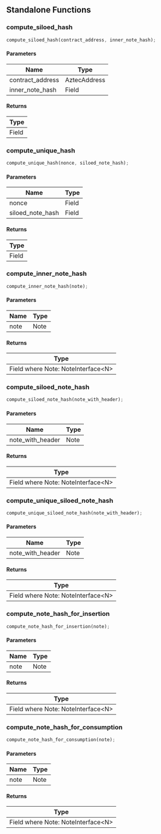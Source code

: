 ## Standalone Functions

### compute_siloed_hash

```rust
compute_siloed_hash(contract_address, inner_note_hash);
```

#### Parameters
| Name | Type |
| --- | --- |
| contract_address | AztecAddress |
| inner_note_hash | Field |

#### Returns
| Type |
| --- |
| Field |

### compute_unique_hash

```rust
compute_unique_hash(nonce, siloed_note_hash);
```

#### Parameters
| Name | Type |
| --- | --- |
| nonce | Field |
| siloed_note_hash | Field |

#### Returns
| Type |
| --- |
| Field |

### compute_inner_note_hash

```rust
compute_inner_note_hash(note);
```

#### Parameters
| Name | Type |
| --- | --- |
| note | Note |

#### Returns
| Type |
| --- |
| Field where Note: NoteInterface&lt;N&gt; |

### compute_siloed_note_hash

```rust
compute_siloed_note_hash(note_with_header);
```

#### Parameters
| Name | Type |
| --- | --- |
| note_with_header | Note |

#### Returns
| Type |
| --- |
| Field where Note: NoteInterface&lt;N&gt; |

### compute_unique_siloed_note_hash

```rust
compute_unique_siloed_note_hash(note_with_header);
```

#### Parameters
| Name | Type |
| --- | --- |
| note_with_header | Note |

#### Returns
| Type |
| --- |
| Field where Note: NoteInterface&lt;N&gt; |

### compute_note_hash_for_insertion

```rust
compute_note_hash_for_insertion(note);
```

#### Parameters
| Name | Type |
| --- | --- |
| note | Note |

#### Returns
| Type |
| --- |
| Field where Note: NoteInterface&lt;N&gt; |

### compute_note_hash_for_consumption

```rust
compute_note_hash_for_consumption(note);
```

#### Parameters
| Name | Type |
| --- | --- |
| note | Note |

#### Returns
| Type |
| --- |
| Field where Note: NoteInterface&lt;N&gt; |

